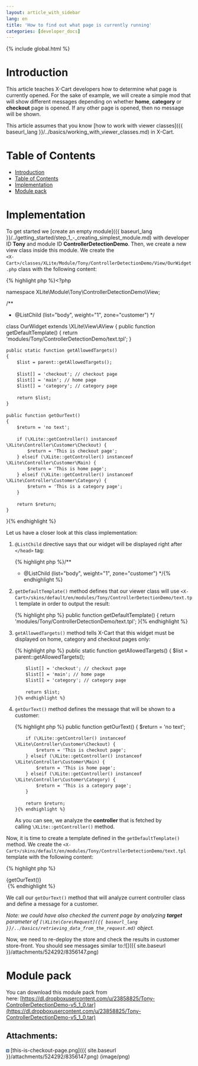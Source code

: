 ```yaml
---
layout: article_with_sidebar
lang: en
title: 'How to find out what page is currently running'
categories: [developer_docs]
---
```


{% include global.html %}

# Introduction

This article teaches X-Cart developers how to determine what page is currently opened. For the sake of example, we will create a simple mod that will show different messages depending on whether **home**, **category** or **checkout** page is opened. If any other page is opened, then no message will be shown.

This article assumes that you know [how to work with viewer classes]({{ baseurl_lang }}/../basics/working_with_viewer_classes.md) in X-Cart.

# Table of Contents

*   [Introduction](#introduction)
*   [Table of Contents](#table-of-contents)
*   [Implementation](#implementation)
*   [Module pack](#module-pack)

# Implementation

To get started we [create an empty module]({{ baseurl_lang }}/../getting_started/step_1_-_creating_simplest_module.md) with developer ID **Tony** and module ID **ControllerDetectionDemo**. Then, we create a new view class inside this module. We create the  
`<X-Cart>/classes/XLite/Module/Tony/ControllerDetectionDemo/View/OurWidget.php` class with the following content:

{% highlight php %}<?php

namespace XLite\Module\Tony\ControllerDetectionDemo\View;

/**
 * @ListChild (list="body", weight="1", zone="customer")
 */

class OurWidget extends \XLite\View\AView
{
	public function getDefaultTemplate() 
	{
		return 'modules/Tony/ControllerDetectionDemo/text.tpl';
	}

	public static function getAllowedTargets() 
	{
		$list = parent::getAllowedTargets();

		$list[] = 'checkout'; // checkout page
		$list[] = 'main'; // home page
		$list[] = 'category'; // category page

		return $list;
	}

	public function getOurText()
	{
		$return = 'no text';

		if (\XLite::getController() instanceof \XLite\Controller\Customer\Checkout) {
			$return = 'This is checkout page';
		} elseif (\XLite::getController() instanceof \XLite\Controller\Customer\Main) {
			$return = 'This is home page';
		} elseif (\XLite::getController() instanceof \XLite\Controller\Customer\Category) {
			$return = 'This is a category page';
		}

		return $return;
	}
}{% endhighlight %}

Let us have a closer look at this class implementation:

1.  `@ListChild` directive says that our widget will be displayed right after `</head>` tag: 

    {% highlight php %}/**
     * @ListChild (list="body", weight="1", zone="customer")
     */{% endhighlight %}
2.  `getDefaultTemplate()` method defines that our viewer class will use `<X-Cart>/skins/default/en/modules/Tony/ControllerDetectionDemo/text.tpl` template in order to output the result:

    {% highlight php %}	public function getDefaultTemplate() 
    	{
    		return 'modules/Tony/ControllerDetectionDemo/text.tpl';
    	}{% endhighlight %}
3.  `getAllowedTargets()` method tells X-Cart that this widget must be displayed on home, category and checkout pages only:

    {% highlight php %}	public static function getAllowedTargets() 
    	{
    		$list = parent::getAllowedTargets();

    		$list[] = 'checkout'; // checkout page
    		$list[] = 'main'; // home page
    		$list[] = 'category'; // category page

    		return $list;
    	}{% endhighlight %}
4.  `getOurText()` method defines the message that will be shown to a customer: 

    {% highlight php %}	public function getOurText()
    	{
    		$return = 'no text';

    		if (\XLite::getController() instanceof \XLite\Controller\Customer\Checkout) {
    			$return = 'This is checkout page';
    		} elseif (\XLite::getController() instanceof \XLite\Controller\Customer\Main) {
    			$return = 'This is home page';
    		} elseif (\XLite::getController() instanceof \XLite\Controller\Customer\Category) {
    			$return = 'This is a category page';
    		}

    		return $return;
    	}{% endhighlight %}

    As you can see, we analyze the **controller** that is fetched by calling `\XLite::getController()` method.

Now, it is time to create a template defined in the `getDefaultTemplate()` method. We create the `<X-Cart>/skins/default/en/modules/Tony/ControllerDetectionDemo/text.tpl` template with the following content: 

{% highlight php %}<div>{getOurText()}</div>
 {% endhighlight %}

We call our `getOurText()` method that will analyze current controller class and define a message for a customer.

_Note: we could have also checked the current page by analyzing **target** parameter of `[\XLite\Core\Request]({{ baseurl_lang }}/../basics/retrieving_data_from_the_request.md)` object._

Now, we need to re-deploy the store and check the results in customer store-front. You should see messages similar to:![]({{ site.baseurl }}/attachments/524292/8356147.png)

# Module pack

You can download this module pack from here: [https://dl.dropboxusercontent.com/u/23858825/Tony-ControllerDetectionDemo-v5_1_0.tar](https://dl.dropboxusercontent.com/u/23858825/Tony-ControllerDetectionDemo-v5_1_0.tar)

## Attachments:

![](images/icons/bullet_blue.gif) [this-is-checkout-page.png]({{ site.baseurl }}/attachments/524292/8356147.png) (image/png)